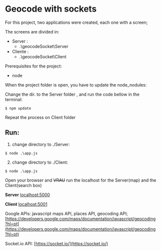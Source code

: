# **Geocode with sockets**

For this project, two applications were created, each one with a screen;

The screens are divided in:
 * Server :
    - .\geocodeSocket\Server
 * Cliente :
    - .\geocodeSocket\Client


Prerequisites for the project:
- node

When the project folder is open, you have to update the node_nodules:

Change the dir. to the Server folder , and run the code bellow in the terminal:

```$ npm update ```

Repeat the process on Client folder

## Run:
1. change directory to ./Server:

```$ node .\app.js ```

2. change directory to ./Client:

```$ node .\app.js ```

Open your browser and ~~VRAU~~ run the localhost for the Server(map) and the Client(search box)

**Server**
[localhost:5000](http://localhost:5000)

**Client**
[localhost:5001](http://localhost:5001)

Google APIs: javascript maps API, places API, geocoding API;
[https://developers.google.com/maps/documentation/javascript/geocoding?hl=pt](https://developers.google.com/maps/documentation/javascript/geocoding?hl=pt)

Socket.io API:
[https://socket.io/](https://socket.io/)
